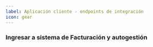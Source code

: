 ```yaml
---
label: Aplicación cliente - endpoints de integración
icon: gear
---
```

### Ingresar a sistema de Facturación y autogestión
